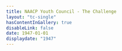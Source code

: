```yaml
---
title: NAACP Youth Council - The Challenge
layout: "tc-single"
hasContentInGallery: true
disableLink: false
date: 1947-01-01
displaydate: "1947"
---
```

